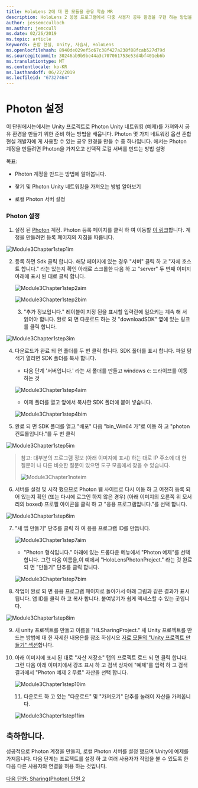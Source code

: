 ```yaml
---
title: HoloLens 2에 대 한 모듈을 공유 학습 MR
description: HoloLens 2 응용 프로그램에서 다중 사용자 공유 환경을 구현 하는 방법을 알아보려면이 과정을 완료 합니다.
author: jessemcculloch
ms.author: jemccull
ms.date: 02/26/2019
ms.topic: article
keywords: 혼합 현실, Unity, 자습서, HoloLens
ms.openlocfilehash: 8940de029ef5c67c38f427a238f88fcab527d79d
ms.sourcegitcommit: 30246ab9b9be44a3c707061753e53d4bf401eb6b
ms.translationtype: MT
ms.contentlocale: ko-KR
ms.lasthandoff: 06/22/2019
ms.locfileid: "67327464"
---
```

# <a name="setting-up-photon"></a>Photon 설정

이 단원에서는에서는 Unity 프로젝트로 Photon Unity 네트워킹 (예제)를 가져와서 공유 환경을 만들기 위한 준비 하는 방법을 배웁니다. Photon 몇 가지 네트워킹 옵션 혼합 현실 개발자에 게 사용할 수 있는 공유 환경을 만들 수 중 하나입니다. 에서는 Photon 계정을 만들려면 Photon을 가져오고 선택적 로컬 서버를 만드는 방법 설명

목표:

* Photon 계정을 만드는 방법에 알아봅니다.

* 찾기 및 Photon Unity 네트워킹을 가져오는 방법 알아보기

* 로컬 Photon 서버 설정

  

### <a name="setting-up-photon"></a>Photon 설정

1. 설정 된 [Photon](https://dashboard.photonengine.com/en-US/Account/SignUp) 계정. Photon 등록 페이지를 클릭 하 여 이동할 [이 링크](https://dashboard.photonengine.com/en-US/Account/SignUp)합니다. 계정을 만들려면 등록 페이지의 지침을 따릅니다. 
   

![Module3Chapter1step1im](images/module3chapter1step1im.PNG)

2. 등록 하면 Sdk 클릭 합니다. 해당 페이지에 있는 경우 "서버" 클릭 하 고 "자체 호스트 합니다." 라는 있는지 확인 아래로 스크롤한 다음 하 고 "server" 두 번째 이미지 아래에 표시 된 대로 클릭 합니다.

   

   ![Module3Chapter1step2aim](images/module3chapter1step2aim.PNG)

   ![Module3Chapter1step2bim](images/module3chapter1step2bim.PNG)
   
   3. "추가 정보입니다." 레이블이 지정 된을 표시할 입력란에 일으키는 계속 해 서 읽어야 합니다. 완료 되 면 다운로드 하는 것 "downloadSDK" 옆에 있는 링크를 클릭 합니다.


![Module3Chapter1step3im](images/module3chapter1step3im.PNG)

4. 다운로드가 완료 되 면 폴더를 두 번 클릭 합니다.  SDK 폴더를 표시 합니다. 파일 탐색기 열리면 SDK 폴더를 복사 합니다.
   
   - 다음 단계 '서버입니다.' 라는 새 폴더를 만들고 windows c: 드라이브를 이동 하는 것
   
   ![Module3Chapter1step4aim](images/module3chapter1step4aim.PNG)
   
   - 이제 폴더를 열고 앞에서 복사한 SDK 폴더에 붙여 넣습니다.
   
   ![Module3Chapter1step4bim](images/module3chapter1step4bim.PNG)
   
5. 완료 되 면 SDK 폴더를 열고 "배포" 다음 "bin_Win64 가"로 이동 하 고 "photon 컨트롤입니다."를 두 번 클릭


![Module3Chapter1step5im](images/module3chapter1step5im.PNG)

> 참고: 대부분의 프로그램 정보 (아래 이미지에 표시) 하는 대로 IP 주소에 대 한 질문이 나 다른 비슷한 질문이 있으면 도구 모음에서 찾을 수 있습니다.
>
> ![Module3Chapter1noteim](images/module3chapter1noteim.PNG)

6. 서버를 설정 및 시작 했으므로 Photon 웹 사이트로 다시 이동 하 고 여전히 등록 되어 있는지 확인 (또는 다시에 로그인 하지 않은 경우) (아래 이미지의 오른쪽 위 모서리의 boxed) 프로필 아이콘을 클릭 하 고 "응용 프로그램입니다."를 선택 합니다.
   

![Module3Chapter1step6im](images/module3chapter1step6im.PNG)

7. "새 앱 만들기" 단추를 클릭 하 여 응용 프로그램 ID를 만듭니다.

   ![Module3Chapter1step7aim](images/module3chapter1step7aim.PNG)

   - "Photon 형식입니다." 아래에 있는 드롭다운 메뉴에서 "Photon 예제"를 선택 합니다. 그런 다음 이름을,이 예에서 "HoloLensPhotonProject." 라는 것 완료 되 면 "만들기" 단추를 클릭 합니다.

   ![Module3Chapter1step7bim](images/module3chapter1step7bim.PNG)

8. 작업이 완료 되 면 응용 프로그램 페이지로 돌아가서 아래 그림과 같은 결과가 표시 됩니다. 앱 ID를 클릭 하 고 복사 합니다. 붙여넣기가 쉽게 액세스할 수 있는 곳입니다.  
   

![Module3Chapter1step8im](images/module3chapter1step8im.PNG)

9. 새 unity 프로젝트를 만들고 이름을 "HLSharingProject." 새 Unity 프로젝트를 만드는 방법에 대 한 자세한 내용은를 참조 하십시오 [자료 모듈의 "Unity 프로젝트 만들기" 섹션](https://docs.microsoft.com/en-us/windows/mixed-reality/mrlearning-base-ch1#create-new-unity-project)합니다. 


10. 아래 이미지에 표시 된 대로 "자산 저장소" 탭의 프로젝트 로드 되 면 클릭 합니다. 그런 다음 아래 이미지에서 강조 표시 하 고 검색 상자에 "예제"를 입력 하 고 검색 결과에서 "Photon 예제 2 무료" 자산을 선택 합니다. 

    ![Module3Chapter1step10im](images/module3chapter1step10im.PNG)
    
    11. 다운로드 하 고 있는 "다운로드" 및 "가져오기" 단추를 눌러이 자산을 가져옵니다.
    
    ![Module3Chapter1step11im](images/module3chapter1step11im.PNG)

## <a name="congratulations"></a>축하합니다.

성공적으로 Photon 계정을 만들지, 로컬 Photon 서버를 설정 했으며 Unity에 예제를 가져옵니다. 다음 단계는 프로젝트를 설정 하 고 여러 사용자가 작업을 볼 수 있도록 한 다음 다른 사용자와 연결을 허용 하는 것입니다. 

[다음 단원: Sharing(Photon) 단원 2](mrlearning-sharing(photon)-ch2.md)

